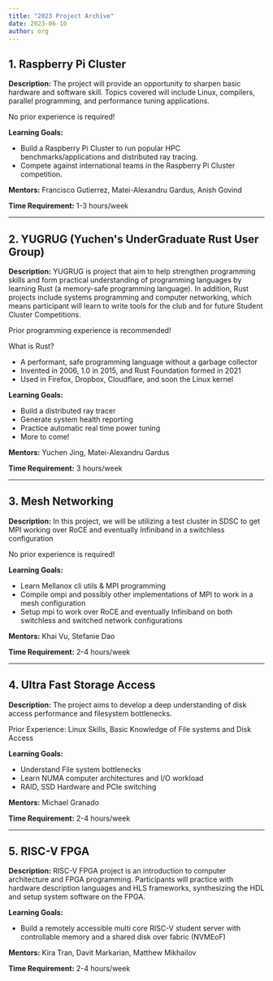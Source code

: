 ```yaml
---
title: "2023 Project Archive"
date: 2023-06-10
author: org
---
```


## 1. Raspberry Pi Cluster 
**Description:**
The project will provide an opportunity to sharpen basic hardware and software skill. Topics covered will include Linux, compilers, parallel programming, and performance tuning applications.

No prior experience is required!

**Learning Goals:**
- Build a Raspberry Pi Cluster to run popular HPC benchmarks/applications and distributed ray tracing. 
- Compete against international teams in the Raspberry Pi Cluster competition.

**Mentors:** Francisco Gutierrez, Matei-Alexandru Gardus, Anish Govind

**Time Requirement:** 1-3 hours/week

----

## 2. YUGRUG (Yuchen's UnderGraduate Rust User Group)
**Description:**
YUGRUG is project that aim to help strengthen programming skills and form practical understanding of programming languages by learning Rust (a memory-safe programming language). In addition, Rust projects  include systems programming and computer networking, which means participant will learn to write tools for the club and for future Student Cluster Competitions.

Prior programming experience is recommended! 

What is Rust?
- A performant, safe programming language without a garbage collector
- Invented in 2006, 1.0 in 2015, and Rust Foundation formed in 2021
- Used in Firefox, Dropbox, Cloudflare, and soon the Linux kernel


**Learning Goals:**
- Build a distributed ray tracer
- Generate system health reporting
- Practice automatic real time power tuning
- More to come!

**Mentors:** Yuchen Jing, Matei-Alexandru Gardus

**Time Requirement:** 3 hours/week

----

## 3. Mesh Networking
**Description:**
In this project, we will be utilizing a test cluster in SDSC to get MPI working over RoCE and eventually Infiniband in a switchless configuration

No prior experience is required!

**Learning Goals:**
- Learn Mellanox cli utils & MPI programming
- Compile ompi and possibly other implementations of MPI to work in a mesh configuration
- Setup mpi to work over RoCE and eventually Infiniband on both switchless and switched network configurations

**Mentors:** Khai Vu, Stefanie Dao

**Time Requirement:** 2-4 hours/week

----

## 4. Ultra Fast Storage Access
**Description:**
The project aims to develop a deep understanding of disk access performance and filesystem bottlenecks. 

Prior Experience: Linux Skills, Basic Knowledge of File systems and Disk Access

**Learning Goals:**
- Understand File system bottlenecks
- Learn NUMA computer architectures and I/O workload
- RAID, SSD Hardware and PCIe switching

**Mentors:** Michael Granado

**Time Requirement:** 2-4 hours/week

----

## 5. RISC-V FPGA
**Description:**
RISC-V FPGA project is an introduction to computer architecture and FPGA programming. Participants will practice with hardware description languages and HLS frameworks, synthesizing the HDL and setup system software on the FPGA.

**Learning Goals:** 
- Build a remotely accessible multi core RISC-V student server with controllable memory and a shared disk over fabric (NVMEoF)

**Mentors:** Kira Tran, Davit Markarian, Matthew Mikhailov

**Time Requirement:** 2-4 hours/week
